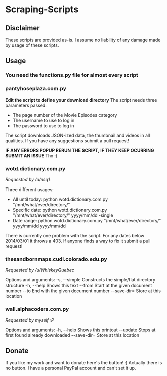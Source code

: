 # Scraping-Scripts
## Disclaimer
These scripts are provided as-is. I assume no liability of any damage made by usage of these scripts.
## Usage
### You need the functions.py file for almost every script
### pantyhoseplaza.com.py
**Edit the script to define your download directory**
The script needs three parameters passed:
- The page number of the Movie Episodes category
- The username to use to log in
- The password to use to log in

The script downloads JSON-ized data, the thumbnail and videos in all qualities.
If you have any suggestions submit a pull request!

**IF ANY ERRORS POPUP RERUN THE SCRIPT, IF THEY KEEP OCURRING SUBMIT AN ISSUE**
Thx :)

### wotd.dictionary.com.py
*Requested by /u/nsq1*

Three different usages:
- All until today: python wotd.dictionary.com.py "/mnt/what/ever/directory/"
- Specific date: python wotd.dictionary.com.py "/mnt/what/ever/directory/" yyyy/mm/dd -single
- Date range: python wotd.dictionary.com.py "/mnt/what/ever/directory/" yyyy/mm/dd yyyy/mm/dd

There is currently one problem with the script. For any dates below 2014/03/01 it throws a 403. If anyone finds a way to fix it submit a pull request!
### thesandbornmaps.cudl.colorado.edu.py
*Requested by /u/WhiskeyQuebec*

Options and arguments:
        -s, --simple    Constructs the simple/flat directory structure
        -h, --help      Shows this text
        --from          Start at the given document number
        --to            End with the given document number
        --save-dir=     Store at this location

### wall.alphacoders.com.py
*Requested by myself :P*

Options and arguments:
        -h, --help      Shows this printout
        --update        Stops at first found already downloaded
        --save-dir=     Store at this location

## Donate
If you like my work and want to donate here's the button! :)
Actually there is no button. I have a personal PayPal account and can't set it up.
